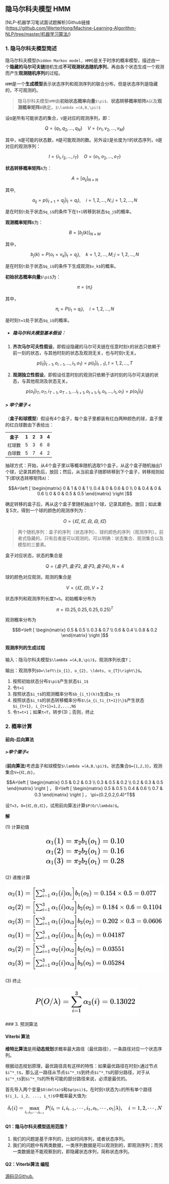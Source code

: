 ## 隐马尔科夫模型 HMM

[NLP-机器学习笔试面试题解析]Github链接(https://github.com/WerterHong/Machine-Learning-Algorithm-NLP/tree/master/机器学习算法/)

### 1. 隐马尔科夫模型简述

隐马尔科夫模型(`hidden Markov model, HMM`)是关于时序的概率模型，描述由一个**隐藏的马尔可夫链**随机生成**不可观测状态随机序列**，再由各个状态生成一个观测而产生**观测随机序列**的过程。

`HMM`是一个**生成模型**表示状态序列和观测序列的联合分布，但是状态序列是隐藏的，不可观测的。

> 隐马尔科夫模型`HMM`由**初始状态概率向量**`$\pi$`、**状态转移概率矩阵**`A`以及**观测概率矩阵**`B`确定。`$\lambda =(A,B,\pi)$`

设`Q`是所有可能状态的集合，`V`是对应的观测序列，即：
```math
Q=\left\{q_{1}, q_{2}, \ldots, q_{N}\right\} \quad V=\left\{v_{1}, v_{2}, \ldots, v_{M}\right\}
```
其中，`N`是可能的状态数，`M`是可能观测的数。另外设`I`是长度为`T`的状态序列，`O`是对应的观测序列：
```math
I=\left\{i_{1}, i_{2}, \ldots, i_{T}\right\} \quad O=\left\{o_{1}, o_{2}, \ldots, o_{T}\right\}
```
**状态转移概率矩阵**`A`为：
```math
A=\left[a_{i j}\right]_{N \times N}
```
其中,
```math
{a_{i j}=p\left(i_{t+1}=q_{j} | i_{t}=q_{i}\right)}, \quad{i=1,2, \ldots, N; j=1,2, \ldots, N}
```
是在时刻`t`处于状态`$q_i$`的条件下在`t+1`转移到状态`$q_j$`的概率。

**观测概率矩阵**`B`为：
```math
B=\left[b_{j}(k)\right]_{N \times M}
```
其中，
```math
b_{j}(k)=P\left(o_{t}=v_{k} | i_{t}=q_{j}\right), \quad{k=1,2, \ldots, M; j=1,2, \ldots, N}
```
是在时刻`t`处于状态`$q_i$`的条件下生成观测`$v_k$`的概率。

**初始状态概率向量**`$\pi$`为：
```math
\pi=(\pi_i)
```
其中，
```math
\pi_i=P(i_1=q_i), \quad i=1,2, \ldots ,N
```
是时刻`t=1`处于状态`$q_i$`的概率。

- ##### 隐马尔科夫模型基本假设：
1. **齐次马尔可夫性假设**，即假设隐藏的马尔可夫链在任意时刻`t`的状态只依赖于前一刻的状态，与其他时刻的状态及观测无关，也与时刻`t`无关。
```math
p\left(i_{t} | i_{t-1}, o_{i-1}, \ldots, i_{1}, o_{1}\right)=p\left(i_{t} | i_{t-1}\right), t=1,2, \ldots, T
```
2. **观测独立性假设**，即假设任意时刻的观测只依赖于该时刻的马尔可夫链的状态，与其他观测及状态无关。
```math
p\left(o_{t} | i_{T}, o_{T}, i_{T-1}, o_{T-1}, \ldots i_{t+1}, o_{t+1}, i_{t}, o_{t}, \ldots, i_{1}, o_{1}\right)=p\left(o_{t} | i_{t}\right)
```


##### > 举个栗子 <

（**盒子和球模型**）假设有4个盒子，每个盒子里都装有红白两种颜色的球，盒子里的红白球数由下表给出：
<p align="center">
<table>
  <tr>
    <th>盒子</th>
    <th>1</th>
    <th>2</th>
    <th>3</th>
    <th>4</th>
  </tr>
  <tr>
    <td>红球数</td>
    <td>5</td>
    <td>3</td>
    <td>6</td>
    <td>8</td>
  </tr>
  <tr>
    <td>白球数</td>
    <td>5</td>
    <td>7</td>
    <td>4</td>
    <td>2</td>
  </tr>
</table>
</p>

抽球方式：开始，从4个盒子里以等概率随机选取1个盒子，从这个盒子随机抽出1个球，记录其颜色后，放回；然后，从当前盒子随即转移到下个盒子，转移规则如下(即状态转移矩阵`A`)：
```math
A=\left [ \begin{matrix}
0 & 1 & 0 & 1 \\ 
0.4 & 0 & 0.6 & 0 \\ 
0 & 0.4 & 0 & 0.6 \\ 
0 & 0 & 0.5 & 0.5
\end{matrix} \right ]
```
确定转移的盒子后，再从这个盒子里随机抽出1个球，记录其颜色，放回；如此重复5次，得到一个球的颜色的观测序列为：
```math
O=\{红,红,白,白,红\}
```
> 两个随机序列：盒子的序列（状态序列）、球的颜色的序列（观测序列）。前者式隐藏的，只有后者是可以观测的。可以明确：状态集合、观测集合以及模型的三要素。

盒子对应状态，状态的集合是
```math
Q=\{盒子1,盒子2,盒子3,盒子4\}, N=4
```
球的颜色对应观测，观测的集合是
```math
V=\{红,白\}, V=2
```
状态序列和观测序列长度`T=5`。初始概率分布为
```math
\pi=(0.25,0.25,0.25,0.25)^T
```
观测概率分布为
```math
B=\left [ \begin{matrix}
0.5 & 0.5 \\ 
0.3 & 0.7 \\ 
0.6 & 0.4 \\ 
0.8 & 0.2
\end{matrix} \right ]
```
#### 观测序列的生成过程

输入：隐马尔科夫模型`$\lambda =(A,B,\pi)$`，观测序列长度`T`；

输出：观测序列`$O=\left\{o_{1}, o_{2}, \ldots, o_{T}\right\}$`。

1. 按照初始状态分布`$\pi$`产生状态`$i_1$`
2. 令`t=1`
3. 按照状态`$i_t$`的观测概率分布`$b_{i_t}(k)$`生成`$o_t$`
4. 按照状态`$i_t$`的状态转移概率分布`$\{a_{i_ti_{t+1}}\}$`产生状态`$i_{t+1}, i_{t+1}=1,2,...,N$`
5. 令`t=t+1`；如果`t<T`，转步(3)；否则，终止

### 2. 概率计算

#### 前向-后向算法

##### >举个栗子<

(**前向算法**)考虑盒子和球模型`$\lambda =(A,B,\pi)$`，状态集合`Q={1,2,3}`，观测集合`V={红,白}`，
```math
A=\left [ \begin{matrix}
0.5 & 0.2 & 0.3 \\ 
0.3 & 0.5 & 0.2 \\ 
0.2 & 0.3 & 0.5 
\end{matrix} \right ]
，
B=\left [ \begin{matrix}
0.5 & 0.5 \\ 
0.4 & 0.6 \\ 
0.7 & 0.3  
\end{matrix} \right ]
，
\pi=(0.2,0.2,0.4)^T
```
设`T=3`，`O={红,白,红}`，试用前向算法计算`$P(O/\lambda)$`。

**解**

(1) 计算初值
<p align="center">
<img src="../img/HMM/HMM-4.png" />
</p>
(2) 递推计算
<p align="center">
<img src="../img/HMM/HMM-3.png" />
</p>
(3) 终止
<p align="center">
<img src="../img/HMM/HMM-2.png" />
</p>
### 3. 预测算法

#### Viterbi 算法

**维特比算法**是用**动态规划**求概率最大路径（最优路径），一条路径对应一个状态序列。

根据动态规划原理，最优路径具有这样的特性：如果最优路径在时刻`t`通过节点`$i^*_t$`，那么这一路径从节点`$i^*_t$`到终点`$i^*_T$`的部分路径，对于从`$i^*_t$`到`$i^*_T$`的所有可能的部分路径来说，必须是最优的。

首先导入两个变量`$δ(delta)$`和`$ψ(psi)$`，在时刻`t`状态为`i`的所有单个路径`$(i_1, i_2, ..., i_t)$`中概率最大值为:
<p align="center">
<img src="../img/HMM/HMM-1.png" />
</p>

#### Q1：隐马尔科夫模型适用范围？

1. 我们的问题是基于序列的，比如时间序列，或者状态序列。
2. 我们的问题中有两类数据，一类序列数据是可以观测到的，即观测序列；而另一类数据是不能观察到的，即隐藏状态序列，简称状态序列。

#### Q2：Viterbi算法 编程

[源码见Github.](https://github.com/WerterHong/Machine-Learning-Algorithm-NLP/blob/master/code/HMM_Viterbi.py)
